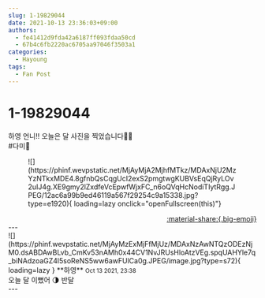 ```yaml
---
slug: 1-19829044
date: 2021-10-13 23:36:03+09:00
authors:
  - fe41412d9fda42a6187ff093fdaa50cd
  - 67b4c6fb2220ac6705aa97046f3503a1
categories:
  - Hayoung
tags:
  - Fan Post
---
```


# 1-19829044

<div class="post-container" markdown="1">
<div class="content-container md-sidebar__scrollwrap" markdown="1">

하영 언니!! 오늘은 달 사진을 찍었습니다🧸🌙<br>\#다미🌸
<figure markdown="1">
![](https://phinf.wevpstatic.net/MjAyMjA2MjhfMTkz/MDAxNjU2MzYzNTkxMDE4.8gfnbQsCqgUcI2exS2pmgtwgKUBVsEqQjRyLOv2uIJ4g.XE9gmy2lZxdfeVcEpwfWjxFC_n6oQVqHcNodiTIytRgg.JPEG/12ac6a99b9ed46119a567f29254c9a15338.jpg?type=e1920){ loading=lazy onclick="openFullscreen(this)"}
</figure>


</div>
</div>

<div style="text-align: right;" markdown="1">
<a href="https://weverse.io/fromis9/fanpost/1-19829044" style="text-align: right;">:material-share:{.big-emoji}</a>
</div>
---

<div class="comments-container md-sidebar__scrollwrap" markdown="1">
<div class="comment" markdown="1">
<div class='id-container' markdown="1">
![](https://phinf.wevpstatic.net/MjAyMzExMjFfMjUz/MDAxNzAwNTQzODEzNjM0.dsABDAwBLvb_CmKv53nAMh0x44CV1NvJRUsHloAtzVEg.spqUAHYle7q_biNAdzoaGZ4l5soReNS5ww6awFUlCa0g.JPEG/image.jpg?type=s72){ loading=lazy }
**<span class="artist">하영</span>** <small>Oct 13 2021, 23:38</small><br>
</div>
<div class='comment-body' markdown="1">
오늘 달 이뻤어 🌗 반달
</div>
</div>
</div>
---

